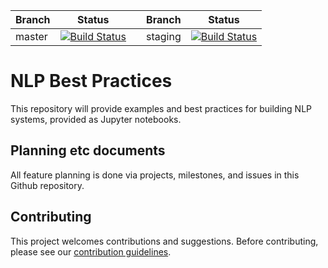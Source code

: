 
| Branch | Status |     | Branch | Status | 
|  ---   |  ---   | --- |  ---   |  ---   |
| master | [![Build Status](https://dev.azure.com/best-practices/nlp/_apis/build/status/unit-test-master?branchName=master)](https://dev.azure.com/best-practices/nlp/_build/latest?definitionId=22&branchName=master) |  | staging | [![Build Status](https://dev.azure.com/best-practices/nlp/_apis/build/status/unit-test-staging?branchName=staging)](https://dev.azure.com/best-practices/nlp/_build/latest?definitionId=21&branchName=staging) |


# NLP Best Practices

This repository will provide examples and best practices for building NLP systems, provided as Jupyter notebooks.

## Planning etc documents

All feature planning is done via projects, milestones, and issues in this Github repository.


## Contributing
This project welcomes contributions and suggestions. Before contributing, please see our [contribution guidelines](CONTRIBUTING.md).
